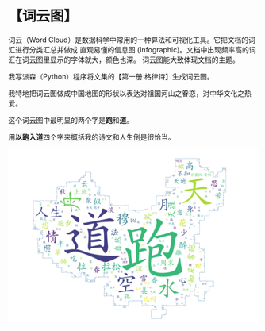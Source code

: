 # 【词云图】

词云（Word Cloud）是数据科学中常用的一种算法和可视化工具。它把文档的词汇进行分类汇总并做成
直观易懂的信息图 (Infographic)。文档中出现频率高的词汇在词云图里显示的字体就大，颜色也深。
词云图能大致体现文档的主题。

我写派森（Python）程序将文集的【第一册 格律诗】生成词云图。

我特地把词云图做成中国地图的形状以表达对祖国河山之眷恋，对中华文化之热爱。

这个词云图中最明显的两个字是**跑**和**道**。

用**以跑入道**四个字来概括我的诗文和人生倒是很恰当。

![](006.png)